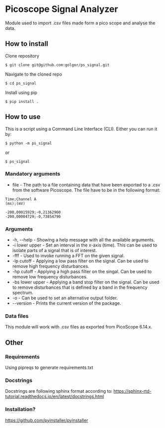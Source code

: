# Picoscope Signal Analyzer
Module used to import .csv files made form a pico scope and analyse the data.

## How to install
Clone repository
```
$ git clone git@github.com:golgor/ps_signal.git
```
Navigate to the cloned repo
```
$ cd ps_signal
```
Install using pip
```
$ pip install .
```
## How to use
This is a script using a Command Line Interface (CLI). Either you can run it by:
```
$ python -m ps_signal
```
or
```
$ ps_signal
```
### Mandatory arguments
* file - The path to a file containing data that have been exported to a .csv from the software Picoscope. The file have to be in the following format:

```
Time;Channel A
(ms);(mV)

-200,00015929;-0,21362960
-200,00004729;-0,73854790
```

### Arguments
* -h, --help - Showing a help message with all the available arguments.
* -i lower upper - Set an interval in the x-axis (time). This can be used to isolate parts of a signal that is of interest.
* -fff - Used to invoke running a FFT on the given signal.
* -lp cutoff - Applying a low pass filter on the signal. Can be used to remove high frequency disturbances.
* -hp cutoff - Applying a high pass filter on the singal. Can be used to remove low frequency disturbances.
* -bs lower upper - Applying a band stop filter on the signal. Can be used to remove disturbances that is defined by a band in the frequency spectrum.
* -o - Can be used to set an alternative output folder.
* --version - Prints the current version of the package.

### Data files
This module will work with .csv files as exported from PicoScope 6.14.x.

## Other
### Requirements
Using pipreqs to generate requirements.txt

### Docstrings
Docstrings are following sphinx format according to:
https://sphinx-rtd-tutorial.readthedocs.io/en/latest/docstrings.html

### Installation?
https://github.com/pyinstaller/pyinstaller
